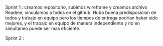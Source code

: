 Sprint 1 : creamos repositorio, subimos wireframe y creamos archivo Readme, vinculamos a todos en el github.
Hubo buena predisposicion de todos y trabajo en equipo pero los tiempos de entrega podrian haber sido mejores, y el trabajo en equipo de manera independiente y no en simultaneo puede ser mas eficiente.

Sprint 2 :  